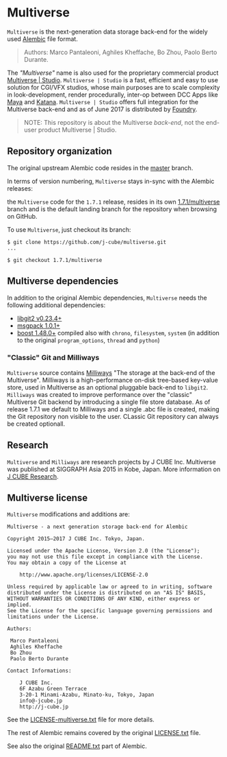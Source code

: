 # Multiverse

`Multiverse` is the next-generation data storage back-end for the widely used [Alembic](https://github.com/alembic/alembic) file format.

> Authors: Marco Pantaleoni, Aghiles Kheffache, Bo Zhou, Paolo Berto Durante.


The _"Multiverse"_ name is also used for the proprietary commercial product [Multiverse | Studio](http://multi-verse.io). `Multiverse | Studio` is a fast, efficient and easy to use solution for CGI/VFX studios, whose main purposes are to scale complexity in look-development, render procedurally, inter-op between DCC Apps like [Maya](https://autodesk.com/products/maya) and [Katana](https://foundry.com/products/katana). `Multiverse | Studio` offers full integration for the Multiverse back-end and as of June 2017 is distributed by [Foundry](https://foundry.com).

> NOTE: This repository is about the Multiverse _back-end_, not the end-user product Multiverse | Studio.


## Repository organization

The original upstream Alembic code resides in the [master](https://github.com/j-cube/multiverse/tree/master) branch.

In terms of version numbering, `Multiverse` stays in-sync with the Alembic releases: 

the `Multiverse` code for the `1.7.1` release, resides in its own [1.7.1/multiverse](https://github.com/j-cube/multiverse/tree/1.7.1/multiverse) branch and is the default landing branch for the repository when browsing on GitHub.

To use `Multiverse`, just checkout its branch:

```
$ git clone https://github.com/j-cube/multiverse.git
...

$ git checkout 1.7.1/multiverse
```


## Multiverse dependencies

In addition to the original Alembic dependencies, `Multiverse` needs the following additional dependencies:

* [libgit2 v0.23.4+](https://github.com/libgit2/libgit2/archive/v0.23.4.tar.gz)
* [msgpack 1.0.1+](https://github.com/msgpack/msgpack-c/releases/download/cpp-1.0.1/msgpack-1.0.1.tar.gz)
* [boost 1.48.0+](http://sourceforge.net/projects/boost/files/boost/1.48.0/boost_1_48_0.tar.bz2/download) compiled also with `chrono`, `filesystem`, `system` (in addition to the original `program_options`, `thread` and `python`)

### "Classic" Git and Milliways

`Multiverse` source contains [Milliways](https://github.com/j-cube/milliways) "The storage at the back-end of the Multiverse". Milliways is a high-performance on-disk tree-based key-value store, used in Multiverse as an optional pluggable back-end to `libgit2`. `Milliways` was created to improve performance over the "classic" Multiverse Git backend by introducing a single file store database. As of release 1.7.1 we default to Milliways and a single .abc file is created, making the Git repository non visible to the user. CLassic Git repository can always be created optionall. 


## Research

`Multiverse` and `Milliways` are research projects by J CUBE Inc. Multiverse was published at SIGGRAPH Asia 2015 in Kobe, Japan. More information on [J CUBE Research](http://j-cube.jp/research).

## Multiverse license

`Multiverse` modifications and additions are:

```
Multiverse - a next generation storage back-end for Alembic

Copyright 2015—2017 J CUBE Inc. Tokyo, Japan.     
                                                                     
Licensed under the Apache License, Version 2.0 (the "License");         
you may not use this file except in compliance with the License.        
You may obtain a copy of the License at                                 
                                                                        
    http://www.apache.org/licenses/LICENSE-2.0                          
                                                                        
Unless required by applicable law or agreed to in writing, software     
distributed under the License is distributed on an "AS IS" BASIS,       
WITHOUT WARRANTIES OR CONDITIONS OF ANY KIND, either express or implied.
See the License for the specific language governing permissions and     
limitations under the License.                             

```

```
Authors:

 Marco Pantaleoni
 Aghiles Kheffache
 Bo Zhou
 Paolo Berto Durante
```

```
Contact Informations:

    J CUBE Inc.                                                          
    6F Azabu Green Terrace                                                   
    3-20-1 Minami-Azabu, Minato-ku, Tokyo, Japan                                 
    info@-jcube.jp                                                           
    http://j-cube.jp
```

See the [LICENSE-multiverse.txt](LICENSE-multiverse.txt) file for more details.

The rest of Alembic remains covered by the original [LICENSE.txt](LICENSE.txt) file.

See also the original [README.txt](README.txt) part of Alembic.
